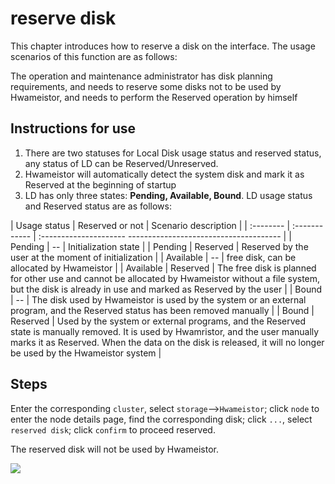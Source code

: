 # reserve disk

This chapter introduces how to reserve a disk on the interface. The usage scenarios of this function are as follows:

The operation and maintenance administrator has disk planning requirements, and needs to reserve some disks not to be used by Hwameistor, and needs to perform the Reserved operation by himself

## **Instructions for use**

1. There are two statuses for Local Disk usage status and reserved status, any status of LD can be Reserved/Unreserved.
2. Hwameistor will automatically detect the system disk and mark it as Reserved at the beginning of startup
3. LD has only three states: **Pending, Available, Bound**. LD usage status and Reserved status are as follows:

| Usage status | Reserved or not | Scenario description |
| :-------- | :------------ | :--------------------- -------------------------------------- |
| Pending | -- | Initialization state |
| Pending | Reserved | Reserved by the user at the moment of initialization |
| Available | -- | free disk, can be allocated by Hwameistor |
| Available | Reserved | The free disk is planned for other use and cannot be allocated by Hwameistor without a file system, but the disk is already in use and marked as Reserved by the user |
| Bound | -- | The disk used by Hwameistor is used by the system or an external program, and the Reserved status has been removed manually |
| Bound | Reserved | Used by the system or external programs, and the Reserved state is manually removed. It is used by Hwamristor, and the user manually marks it as Reserved. When the data on the disk is released, it will no longer be used by the Hwameistor system |

## Steps

Enter the corresponding `cluster`, select `storage`-->`Hwameistor`; click `node` to enter the node details page, find the corresponding disk; click `...`, select `reserved disk`; click `confirm` to proceed reserved.

The reserved disk will not be used by Hwameistor.

![](https://docs.daocloud.io/daocloud-docs-images/docs/storage/images/reserveddisk.jpg)
